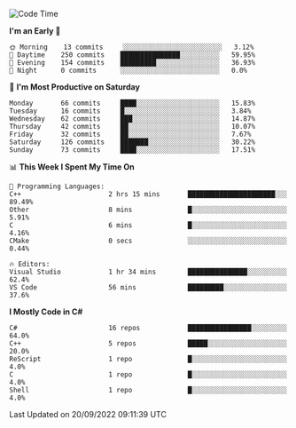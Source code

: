 <!--START_SECTION:waka-->
![Code Time](http://img.shields.io/badge/Code%20Time-822%20hrs%2020%20mins-blue)

**I'm an Early 🐤** 

```text
🌞 Morning    13 commits     ░░░░░░░░░░░░░░░░░░░░░░░░░   3.12% 
🌆 Daytime    250 commits    ███████████████░░░░░░░░░░   59.95% 
🌃 Evening    154 commits    █████████░░░░░░░░░░░░░░░░   36.93% 
🌙 Night      0 commits      ░░░░░░░░░░░░░░░░░░░░░░░░░   0.0%

```
📅 **I'm Most Productive on Saturday** 

```text
Monday       66 commits     ████░░░░░░░░░░░░░░░░░░░░░   15.83% 
Tuesday      16 commits     █░░░░░░░░░░░░░░░░░░░░░░░░   3.84% 
Wednesday    62 commits     ███░░░░░░░░░░░░░░░░░░░░░░   14.87% 
Thursday     42 commits     ██░░░░░░░░░░░░░░░░░░░░░░░   10.07% 
Friday       32 commits     ██░░░░░░░░░░░░░░░░░░░░░░░   7.67% 
Saturday     126 commits    ███████░░░░░░░░░░░░░░░░░░   30.22% 
Sunday       73 commits     ████░░░░░░░░░░░░░░░░░░░░░   17.51%

```


📊 **This Week I Spent My Time On** 

```text
💬 Programming Languages: 
C++                      2 hrs 15 mins       ██████████████████████░░░   89.49% 
Other                    8 mins              █░░░░░░░░░░░░░░░░░░░░░░░░   5.91% 
C                        6 mins              █░░░░░░░░░░░░░░░░░░░░░░░░   4.16% 
CMake                    0 secs              ░░░░░░░░░░░░░░░░░░░░░░░░░   0.44%

🔥 Editors: 
Visual Studio            1 hr 34 mins        ███████████████░░░░░░░░░░   62.4% 
VS Code                  56 mins             █████████░░░░░░░░░░░░░░░░   37.6%

```

**I Mostly Code in C#** 

```text
C#                       16 repos            ████████████████░░░░░░░░░   64.0% 
C++                      5 repos             █████░░░░░░░░░░░░░░░░░░░░   20.0% 
ReScript                 1 repo              █░░░░░░░░░░░░░░░░░░░░░░░░   4.0% 
C                        1 repo              █░░░░░░░░░░░░░░░░░░░░░░░░   4.0% 
Shell                    1 repo              █░░░░░░░░░░░░░░░░░░░░░░░░   4.0%

```



 Last Updated on 20/09/2022 09:11:39 UTC
<!--END_SECTION:waka-->
